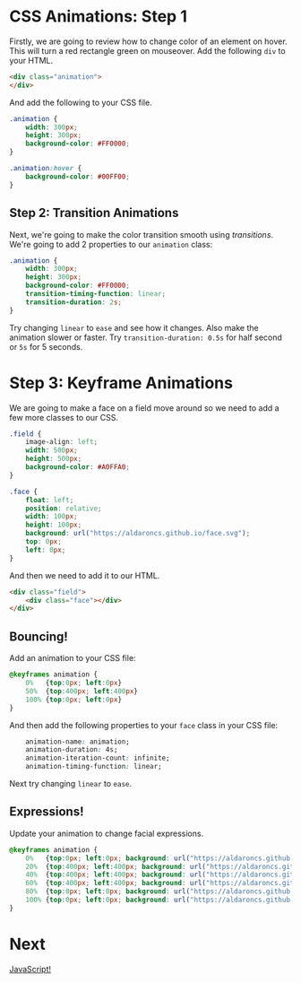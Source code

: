 # CSS Animations: Step 1
Firstly, we are going to review how to change color of an element on hover.  This will turn a red
rectangle green on mouseover.  Add the following `div` to your HTML.

```html
<div class="animation">
</div>
```

And add the following to your CSS file.

```css
.animation {
	width: 300px;
	height: 300px;
	background-color: #FF0000;
}

.animation:hover {
	background-color: #00FF00;
}
```

## Step 2: Transition Animations
Next, we're going to make the color transition smooth using _*transitions*_.  We're going to add
2 properties to our `animation` class:

```css
.animation {
	width: 300px;
	height: 300px;
	background-color: #FF0000;
	transition-timing-function: linear;
	transition-duration: 2s;
}
```

Try changing `linear` to `ease` and see how it changes.  Also make the animation slower or faster.
Try `transition-duration: 0.5s` for half second or `5s` for 5 seconds.

# Step 3: Keyframe Animations
We are going to make a face on a field move around so we need to add a few more classes to our CSS.

```css
.field {
	image-align: left;
	width: 500px;
	height: 500px;
	background-color: #A0FFA0;
}

.face {
	float: left;
	position: relative;
	width: 100px;
	height: 100px;
	background: url("https://aldaroncs.github.io/face.svg");
	top: 0px;
	left: 0px;
}
```

And then we need to add it to our HTML.

```html
<div class="field">
	<div class="face"></div>
</div>
```

## Bouncing!
Add an animation to your CSS file:

```css
@keyframes animation {
	0%   {top:0px; left:0px}
	50%  {top:400px; left:400px}
	100% {top:0px; left:0px}
}
```

And then add the following properties to your `face` class in your CSS file:
```css
	animation-name: animation;
	animation-duration: 4s;
	animation-iteration-count: infinite;
	animation-timing-function: linear;
```

Next try changing `linear` to `ease`.

## Expressions!
Update your animation to change facial expressions.

```css
@keyframes animation {
	0%   {top:0px; left:0px; background: url("https://aldaroncs.github.io/face.svg")}
	20%  {top:400px; left:400px; background: url("https://aldaroncs.github.io/face.svg")}
	40%  {top:400px; left:400px; background: url("https://aldaroncs.github.io/face2.svg")}
	60%  {top:400px; left:400px; background: url("https://aldaroncs.github.io/face.svg")}
	80%  {top:0px; left:0px; background: url("https://aldaroncs.github.io/face.svg")}
	100% {top:0px; left:0px; background: url("https://aldaroncs.github.io/face2.svg")}
}
```

# Next
[JavaScript!](js)
